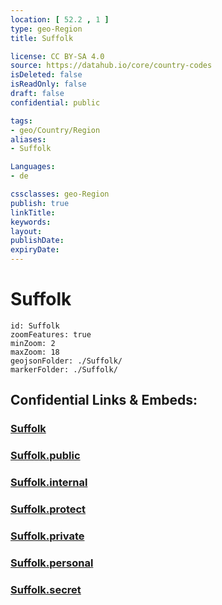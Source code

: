```yaml
---
location: [ 52.2 , 1 ] 
type: geo-Region
title: Suffolk

license: CC BY-SA 4.0
source: https://datahub.io/core/country-codes
isDeleted: false
isReadOnly: false
draft: false
confidential: public

tags:
- geo/Country/Region
aliases:
- Suffolk

Languages:
- de

cssclasses: geo-Region
publish: true
linkTitle: 
keywords: 
layout: 
publishDate: 
expiryDate: 
---
```


# Suffolk

```leaflet
id: Suffolk
zoomFeatures: true 
minZoom: 2 
maxZoom: 18
geojsonFolder: ./Suffolk/
markerFolder: ./Suffolk/
```


## Confidential Links & Embeds: 

### [Suffolk](/_Standards/Earth/Continent/Europe/Europe~North/UK/England/Regions~England/East_of_England/Suffolk.md) 

### [Suffolk.public](/_public/Earth/Continent/Europe/Europe~North/UK/England/Regions~England/East_of_England/Suffolk.public.md) 

### [Suffolk.internal](/_internal/Earth/Continent/Europe/Europe~North/UK/England/Regions~England/East_of_England/Suffolk.internal.md) 

### [Suffolk.protect](/_protect/Earth/Continent/Europe/Europe~North/UK/England/Regions~England/East_of_England/Suffolk.protect.md) 

### [Suffolk.private](/_private/Earth/Continent/Europe/Europe~North/UK/England/Regions~England/East_of_England/Suffolk.private.md) 

### [Suffolk.personal](/_personal/Earth/Continent/Europe/Europe~North/UK/England/Regions~England/East_of_England/Suffolk.personal.md) 

### [Suffolk.secret](/_secret/Earth/Continent/Europe/Europe~North/UK/England/Regions~England/East_of_England/Suffolk.secret.md)

